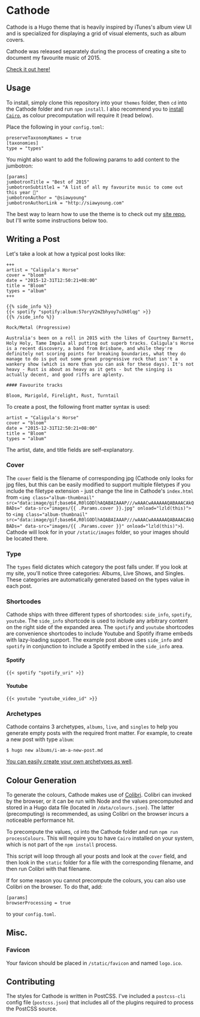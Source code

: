 # Cathode

Cathode is a Hugo theme that is heavily inspired by iTunes's album view UI and is specialized for displaying a grid of visual elements, such as album covers.

Cathode was released separately during the process of creating a site to document my favourite music of 2015.

[Check it out here!](http://top2015.siawyoung.com)

## Usage

To install, simply clone this repository into your `themes` folder, then `cd` into the Cathode folder and run `npm install`. I also recommend you to [install `Cairo`](https://github.com/Automattic/node-canvas), as colour precomputation will require it (read below).

Place the following in your `config.toml`:

```
preserveTaxonomyNames = true
[taxonomies]
type = "types"
```

You might also want to add the following params to add content to the jumbotron:

```
[params]
jumbotronTitle = "Best of 2015"
jumbotronSubtitle1 = "A list of all my favourite music to come out this year 🎉"
jumbotronAuthor = "@siawyoung"
jumbotronAuthorLink = "http://siawyoung.com"
```

The best way to learn how to use the theme is to check out my [site repo](https://github.com/siawyoung/top2015), but I'll write some instructions below too.

## Writing a Post

Let's take a look at how a typical post looks like:

```
+++
artist = "Caligula's Horse"
cover = "bloom"
date = "2015-12-31T12:50:21+08:00"
title = "Bloom"
types = "album"
+++

{{% side_info %}}
{{< spotify "spotify:album:57oryV2mZbhyoy7u3k0lqg" >}}
{{% /side_info %}}

Rock/Metal (Progressive)

Australia's been on a roll in 2015 with the likes of Courtney Barnett, Holy Holy, Tame Impala all putting out superb tracks. Caligula's Horse is a recent discovery, a band from Brisbane, and while they're definitely not scoring points for breaking boundaries, what they do manage to do is put out some great progressive rock that isn't a wankery show (which is more than you can ask for these days). It's not heavy - Rust is about as heavy as it gets - but the singing is actually decent, and good riffs are aplenty.

#### Favourite tracks

Bloom, Marigold, Firelight, Rust, Turntail
```

To create a post, the following front matter syntax is used:

```
artist = "Caligula's Horse"
cover = "bloom"
date = "2015-12-31T12:50:21+08:00"
title = "Bloom"
types = "album"
```

The artist, date, and title fields are self-explanatory.

### Cover

The `cover` field is the filename of corresponding jpg (Cathode only looks for jpg files, but this can be easily modified to support multiple filetypes if you include the filetype extension - just change the line in Cathode's `index.html` from `<img class="album-thumbnail" src="data:image/gif;base64,R0lGODlhAQABAIAAAP///wAAACwAAAAAAQABAAACAkQBADs=" data-src="images/{{ .Params.cover }}.jpg" onload="lzld(this)">` to `<img class="album-thumbnail" src="data:image/gif;base64,R0lGODlhAQABAIAAAP///wAAACwAAAAAAQABAAACAkQBADs=" data-src="images/{{ .Params.cover }}" onload="lzld(this)">`). Cathode will look for in your `/static/images` folder, so your images should be located there.

### Type

The `types` field dictates which category the post falls under. If you look at my site, you'll notice three categories: Albums, Live Shows, and Singles. These categories are automatically generated based on the types value in each post.

### Shortcodes

Cathode ships with three different types of shortcodes: `side_info`, `spotify`, `youtube`. The `side_info` shortcode is used to include any arbitrary content on the right side of the expanded area. The `spotify` and `youtube` shortcodes are convenience shortcodes to include Youtube and Spotify iframe embeds with lazy-loading support. The example post above uses `side_info` and `spotify` in conjunction to include a Spotify embed in the `side_info` area.

#### Spotify

```
{{< spotify "spotify_uri" >}}
```

#### Youtube

```
{{< youtube "youtube_video_id" >}}
```

### Archetypes

Cathode contains 3 archetypes, `albums`, `live`, and `singles` to help you generate empty posts with the required front matter. For example, to create a new post with type `album`:

```
$ hugo new albums/i-am-a-new-post.md
```

[You can easily create your own archetypes as well](http://gohugo.io/content/archetypes/).

## Colour Generation

To generate the colours, Cathode makes use of [Colibri](https://github.com/arcanis/colibri.js/). Colibri can invoked by the browser, or it can be run with Node and the values precomputed and stored in a Hugo data file (located in `/data/colours.json`). The latter (precomputing) is recommended, as using Colibri on the browser incurs a noticeable performance hit.

To precompute the values, `cd` into the Cathode folder and run `npm run processColours`. This will require you to have `Cairo` installed on your system, which is not part of the `npm install` process.

This script will loop through all your posts and look at the `cover` field, and then look in the `static` folder for a file with the corresponding filename, and then run Colibri with that filename.

If for some reason you cannot precompute the colours, you can also use Colibri on the browser. To do that, add:

```
[params]
browserProcessing = true
```

to your `config.toml`.

## Misc.

### Favicon

Your favicon should be placed in `/static/favicon` and named `logo.ico`.

## Contributing

The styles for Cathode is written in PostCSS. I've included a `postcss-cli` config file (`postcss.json`) that includes all of the plugins required to process the PostCSS source.